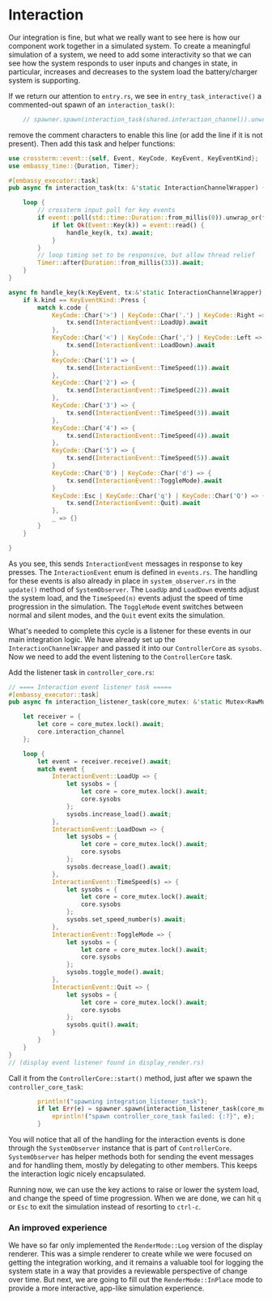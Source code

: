 # Interaction

Our integration is fine, but what we really want to see here is how our component work together in a simulated system. To create a meaningful simulation of a system, we need to add some interactivity so that we can see how the system responds to user inputs and changes in state, in particular, increases and decreases to the system load the battery/charger system is supporting.

If we return our attention to `entry.rs`, we see in `entry_task_interactive()` a commented-out spawn of an `interaction_task()`:
```rust
    // spawner.spawn(interaction_task(shared.interaction_channel)).unwrap();
```
remove the comment characters to enable this line (or add the line if it is not present).  Then add this task and helper functions:
```rust
use crossterm::event::{self, Event, KeyCode, KeyEvent, KeyEventKind};
use embassy_time::{Duration, Timer};

#[embassy_executor::task]
pub async fn interaction_task(tx: &'static InteractionChannelWrapper) {

    loop {
        // crossterm input poll for key events
        if event::poll(std::time::Duration::from_millis(0)).unwrap_or(false) {
            if let Ok(Event::Key(k)) = event::read() {
                handle_key(k, tx).await;
            }
        }
        // loop timing set to be responsive, but allow thread relief
        Timer::after(Duration::from_millis(33)).await;
    }
}

async fn handle_key(k:KeyEvent, tx:&'static InteractionChannelWrapper) {
    if k.kind == KeyEventKind::Press {
        match k.code {
            KeyCode::Char('>') | KeyCode::Char('.') | KeyCode::Right => {
                tx.send(InteractionEvent::LoadUp).await
            }, 
            KeyCode::Char('<') | KeyCode::Char(',') | KeyCode::Left => {
                tx.send(InteractionEvent::LoadDown).await
            },
            KeyCode::Char('1') => {
                tx.send(InteractionEvent::TimeSpeed(1)).await
            },
            KeyCode::Char('2') => {
                tx.send(InteractionEvent::TimeSpeed(2)).await
            },
            KeyCode::Char('3') => {
                tx.send(InteractionEvent::TimeSpeed(3)).await
            },
            KeyCode::Char('4') => {
                tx.send(InteractionEvent::TimeSpeed(4)).await
            },
            KeyCode::Char('5') => {
                tx.send(InteractionEvent::TimeSpeed(5)).await
            }
            KeyCode::Char('D') | KeyCode::Char('d') => {
                tx.send(InteractionEvent::ToggleMode).await
            }
            KeyCode::Esc | KeyCode::Char('q') | KeyCode::Char('Q') => {
                tx.send(InteractionEvent::Quit).await
            },
            _ => {}
        }
    }

}
```
As you see, this sends `InteractionEvent` messages in response to key presses.  The `InteractionEvent` enum is defined in `events.rs`. The handling for these events is also already in place in `system_observer.rs` in the `update()` method of `SystemObserver`.  The `LoadUp` and `LoadDown` events adjust the system load, and the `TimeSpeed(n)` events adjust the speed of time progression in the simulation.  The `ToggleMode` event switches between normal and silent modes, and the `Quit` event exits the simulation.

What's needed to complete this cycle is a listener for these events in our main integration logic.  We have already set up the `InteractionChannelWrapper` and passed it into our `ControllerCore` as `sysobs`.  Now we need to add the event listening to the `ControllerCore` task.

Add the listener task in `controller_core.rs`:
```rust
// ==== Interaction event listener task =====
#[embassy_executor::task]
pub async fn interaction_listener_task(core_mutex: &'static Mutex<RawMutex, ControllerCore>) {

    let receiver = {
        let core = core_mutex.lock().await;
        core.interaction_channel
    };

    loop {
        let event = receiver.receive().await;
        match event {
            InteractionEvent::LoadUp => {
                let sysobs = {
                    let core = core_mutex.lock().await;
                    core.sysobs
                };
                sysobs.increase_load().await;            
            },
            InteractionEvent::LoadDown => {
                let sysobs = {
                    let core = core_mutex.lock().await;
                    core.sysobs
                };
                sysobs.decrease_load().await;
            },
            InteractionEvent::TimeSpeed(s) => {
                let sysobs = {
                    let core = core_mutex.lock().await;
                    core.sysobs
                };
                sysobs.set_speed_number(s).await;
            },
            InteractionEvent::ToggleMode => {
                let sysobs = {
                    let core = core_mutex.lock().await;
                    core.sysobs
                };
                sysobs.toggle_mode().await;
            },
            InteractionEvent::Quit => {
                let sysobs = {
                    let core = core_mutex.lock().await;
                    core.sysobs
                };
                sysobs.quit().await;
            }
        }
    }
}
// (display event listener found in display_render.rs)
```

Call it from the `ControllerCore::start()` method, just after we spawn the `controller_core_task`:
```rust
        println!("spawning integration_listener_task");
        if let Err(e) = spawner.spawn(interaction_listener_task(core_mutex)) {
            eprintln!("spawn controller_core_task failed: {:?}", e);
        }        
```

You will notice that all of the handling for the interaction events is done through the `SystemObserver` instance that is part of `ControllerCore`. `SystemObserver` has helper methods both for sending the event messages and for handling them, mostly by delegating to other members.  This keeps the interaction logic nicely encapsulated.

Running now, we can use the key actions to raise or lower the system load, and change the speed of time progression. When we are done, we can hit `q` or `Esc` to exit the simulation instead of resorting to `ctrl-c`.

### An improved experience
We have so far only implemented the `RenderMode::Log` version of the display renderer. This was a simple renderer to create while we were focused on getting the integration working, and it remains a valuable tool for logging the system state in a way that provides a reviewable perspective of change over time. But next, we are going to fill out the `RenderMode::InPlace` mode to provide a more interactive, app-like simulation experience.


